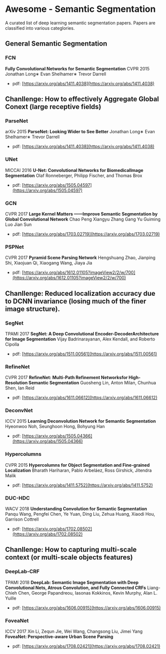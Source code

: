 # Awesome - Semantic Segmentation

A curated list of deep learning semantic segmentation papers.
Papers are classified into various categlories.


## General Semantic Segmentation
### FCN
**Fully Convolutional Networks for Semantic Segmentation**
CVPR
2015
Jonathan Long∗ Evan Shelhamer∗ Trevor Darrell
- pdf: [https://arxiv.org/abs/1411.4038](https://arxiv.org/abs/1411.4038)


## Chanllenge: How to effectively Aggregate Global Conext (large receptive fields)

### ParseNet
arXiv
2015
**ParseNet: Looking Wider to See Better**
Jonathan Long∗ Evan Shelhamer∗ Trevor Darrell
- pdf: [https://arxiv.org/abs/1411.4038](https://arxiv.org/abs/1411.4038)

### UNet
MICCAI
2016
**U-Net: Convolutional Networks for BiomedicalImage Segmentation**
Olaf Ronneberger, Philipp Fischer, and Thomas Brox
- pdf: [https://arxiv.org/abs/1505.04597](https://arxiv.org/abs/1505.04597)

### GCN
CVPR
2017
**Large Kernel Matters ——Improve Semantic Segmentation by Global Convolutional Network**
Chao Peng  Xiangyu Zhang  Gang Yu  Guiming Luo   Jian Sun
- pdf: [https://arxiv.org/abs/1703.02719](https://arxiv.org/abs/1703.02719)

### PSPNet
CVPR
2017
**Pyramid Scene Parsing Network**
Hengshuang Zhao, Jianping Shi, Xiaojuan Qi, Xiaogang Wang, Jiaya Jia
- pdf: [https://arxiv.org/abs/1612.01105?imageView2/2/w/700](https://arxiv.org/abs/1612.01105?imageView2/2/w/700)


## Chanllenge: Reduced localization accuracy due to DCNN invariance (losing much of the finer image structure).

### SegNet
TPAMI
2017
**SegNet: A Deep Convolutional Encoder-DecoderArchitecture for Image Segmentation**
Vijay Badrinarayanan, Alex Kendall, and Roberto Cipolla
- pdf: [https://arxiv.org/abs/1511.00561](https://arxiv.org/abs/1511.00561)

### RefineNet
CVPR
2017
**RefineNet: Multi-Path Refinement Networksfor High-Resolution Semantic Segmentation**
Guosheng Lin, Anton Milan, Chunhua Shen, Ian Reid
- pdf: [https://arxiv.org/abs/1611.06612](https://arxiv.org/abs/1611.06612)

### DeconvNet 
ICCV
2015
**Learning Deconvolution Network for Semantic Segmentation**
Hyeonwoo Noh, Seunghoon Hong, Bohyung Han
- pdf: [https://arxiv.org/abs/1505.04366](https://arxiv.org/abs/1505.04366)

### Hypercolumns
CVPR
2015
**Hypercolumns for Object Segmentation and Fine-grained Localization**
Bharath Hariharan, Pablo Arbeláez, Ross Girshick, Jitendra Malik
- pdf: [https://arxiv.org/abs/1411.5752](https://arxiv.org/abs/1411.5752)


### DUC-HDC 
WACV
2018
**Understanding Convolution for Semantic Segmentation**
Panqu Wang, Pengfei Chen, Ye Yuan, Ding Liu, Zehua Huang, Xiaodi Hou, Garrison Cottrell
- pdf: [https://arxiv.org/abs/1702.08502](https://arxiv.org/abs/1702.08502)


## Chanllenge: How to capturing multi-scale context (or multi-scale objects features)

### DeepLab-CRF 
TPAMI
2018
**DeepLab: Semantic Image Segmentation with Deep Convolutional Nets, Atrous Convolution, and Fully Connected CRFs**
Liang-Chieh Chen, George Papandreou, Iasonas Kokkinos, Kevin Murphy, Alan L. Yuille
- pdf: [https://arxiv.org/abs/1606.00915](https://arxiv.org/abs/1606.00915)

### FoveaNet
ICCV
2017
Xin Li, Zequn Jie, Wei Wang, Changsong Liu, Jimei Yang
**FoveaNet: Perspective-aware Urban Scene Parsing**
- pdf: [https://arxiv.org/abs/1708.02421](https://arxiv.org/abs/1708.02421)